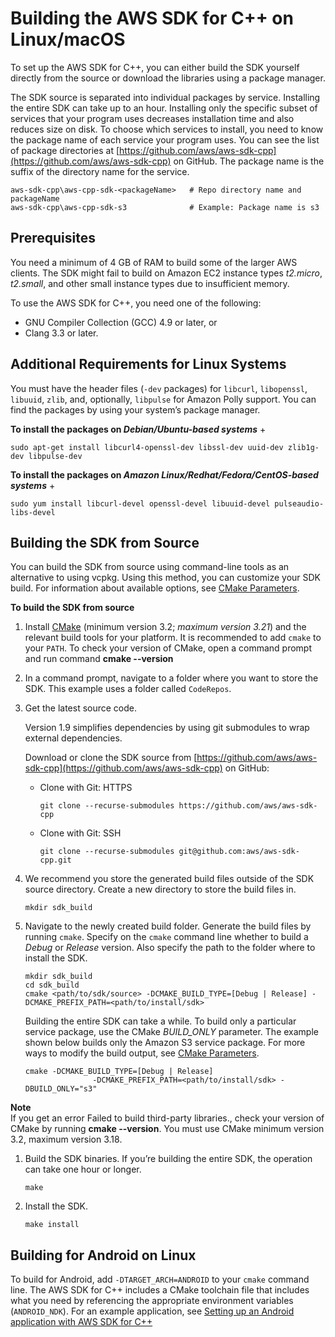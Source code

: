 # Building the AWS SDK for C\+\+ on Linux/macOS<a name="setup-linux"></a>

To set up the AWS SDK for C\+\+, you can either build the SDK yourself directly from the source or download the libraries using a package manager\.



The SDK source is separated into individual packages by service\. Installing the entire SDK can take up to an hour\. Installing only the specific subset of services that your program uses decreases installation time and also reduces size on disk\. To choose which services to install, you need to know the package name of each service your program uses\. You can see the list of package directories at [https://github.com/aws/aws-sdk-cpp](https://github.com/aws/aws-sdk-cpp) on GitHub\. The package name is the suffix of the directory name for the service\. 

```
aws-sdk-cpp\aws-cpp-sdk-<packageName>   # Repo directory name and packageName
aws-sdk-cpp\aws-cpp-sdk-s3              # Example: Package name is s3
```

## Prerequisites<a name="prerequisites"></a>

You need a minimum of 4 GB of RAM to build some of the larger AWS clients\. The SDK might fail to build on Amazon EC2 instance types *t2\.micro*, *t2\.small*, and other small instance types due to insufficient memory\.

To use the AWS SDK for C\+\+, you need one of the following:
+  GNU Compiler Collection \(GCC\) 4\.9 or later, or
+  Clang 3\.3 or later\.

## Additional Requirements for Linux Systems<a name="additional-requirements-for-linux-systems"></a>

You must have the header files \(`-dev` packages\) for `libcurl`, `libopenssl`, `libuuid`, `zlib`, and, optionally, `libpulse` for Amazon Polly support\. You can find the packages by using your system’s package manager\.

**To install the packages on *Debian/Ubuntu\-based systems***
+ 

  ```
  sudo apt-get install libcurl4-openssl-dev libssl-dev uuid-dev zlib1g-dev libpulse-dev
  ```

**To install the packages on *Amazon Linux/Redhat/Fedora/CentOS\-based systems***
+ 

  ```
  sudo yum install libcurl-devel openssl-devel libuuid-devel pulseaudio-libs-devel
  ```

## Building the SDK from Source<a name="setup-linux-from-source"></a>

You can build the SDK from source using command\-line tools as an alternative to using vcpkg\. Using this method, you can customize your SDK build\. For information about available options, see [CMake Parameters](cmake-params.md)\.

**To build the SDK from source**

1. Install [CMake](https://cmake.org/) \(minimum version 3\.2; *maximum version 3\.21*\) and the relevant build tools for your platform\. It is recommended to add `cmake` to your `PATH`\. To check your version of CMake, open a command prompt and run command **cmake \-\-version**

1. In a command prompt, navigate to a folder where you want to store the SDK\. This example uses a folder called `CodeRepos`\.

1. Get the latest source code\.

   Version 1\.9 simplifies dependencies by using git submodules to wrap external dependencies\.

   Download or clone the SDK source from [https://github.com/aws/aws-sdk-cpp](https://github.com/aws/aws-sdk-cpp) on GitHub:
   + Clone with Git: HTTPS

     ```
     git clone --recurse-submodules https://github.com/aws/aws-sdk-cpp
     ```
   + Clone with Git: SSH

     ```
     git clone --recurse-submodules git@github.com:aws/aws-sdk-cpp.git
     ```

1. We recommend you store the generated build files outside of the SDK source directory\. Create a new directory to store the build files in\.

   ```
   mkdir sdk_build
   ```

1. Navigate to the newly created build folder\. Generate the build files by running `cmake`\. Specify on the `cmake` command line whether to build a *Debug* or *Release* version\. Also specify the path to the folder where to install the SDK\.

   ```
   mkdir sdk_build
   cd sdk_build
   cmake <path/to/sdk/source> -DCMAKE_BUILD_TYPE=[Debug | Release] -DCMAKE_PREFIX_PATH=<path/to/install/sdk>
   ```

   Building the entire SDK can take a while\. To build only a particular service package, use the CMake *BUILD\_ONLY* parameter\. The example shown below builds only the Amazon S3 service package\. For more ways to modify the build output, see [CMake Parameters](cmake-params.md)\.

   ```
   cmake -DCMAKE_BUILD_TYPE=[Debug | Release] 
                  -DCMAKE_PREFIX_PATH=<path/to/install/sdk> -DBUILD_ONLY="s3"
   ```
**Note**  
If you get an error Failed to build third\-party libraries\., check your version of CMake by running **cmake \-\-version**\. You must use CMake minimum version 3\.2, maximum version 3\.18\.

1. Build the SDK binaries\. If you’re building the entire SDK, the operation can take one hour or longer\. 

   ```
   make
   ```

1. Install the SDK\.

   ```
   make install
   ```

## Building for Android on Linux<a name="building-for-android"></a>

To build for Android, add `-DTARGET_ARCH=ANDROID` to your `cmake` command line\. The AWS SDK for C\+\+ includes a CMake toolchain file that includes what you need by referencing the appropriate environment variables \(`ANDROID_NDK`\)\. For an example application, see [Setting up an Android application with AWS SDK for C\+\+](https://aws.amazon.com/blogs/developer/setting-up-an-android-application-with-aws-sdk-for-c/)
